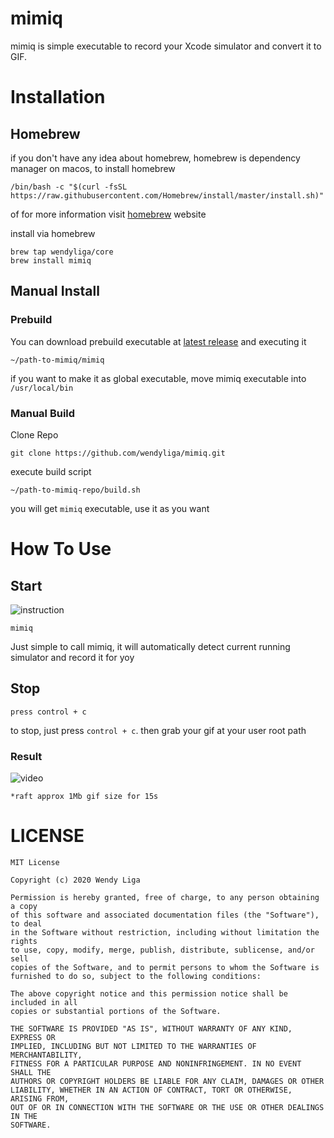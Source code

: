 # mimiq

mimiq is simple executable to record your Xcode simulator and convert it to GIF.

# Installation

## Homebrew

if you don't have any idea about homebrew, homebrew is dependency manager on macos, to install homebrew
```shell
/bin/bash -c "$(curl -fsSL https://raw.githubusercontent.com/Homebrew/install/master/install.sh)"
```
of for more information visit [homebrew](https://brew.sh) website

install via homebrew

```shell
brew tap wendyliga/core
brew install mimiq
```

## Manual Install
### Prebuild
You can download prebuild executable at [latest release](https://github.com/wendyliga/mimiq/releases) and executing it

```shell
~/path-to-mimiq/mimiq
```

if you want to make it as global executable, move mimiq executable into `/usr/local/bin`

### Manual Build

Clone Repo
```
git clone https://github.com/wendyliga/mimiq.git
```

execute build script
```
~/path-to-mimiq-repo/build.sh
```

you will get `mimiq` executable, use it as you want

# How To Use

## Start

![instruction](https://user-images.githubusercontent.com/16457495/76277122-65d33100-62ba-11ea-8e2d-151736319556.gif)

```
mimiq
```
Just simple to call mimiq, it will automatically detect current running simulator and record it for yoy

## Stop
```
press control + c
```
to stop, just press `control + c`. then grab your gif at your user root path

### Result

![video](https://user-images.githubusercontent.com/16457495/76277173-869b8680-62ba-11ea-94b4-cc28e6785bbf.gif)
    
```
*raft approx 1Mb gif size for 15s
```

# LICENSE
```
MIT License

Copyright (c) 2020 Wendy Liga

Permission is hereby granted, free of charge, to any person obtaining a copy
of this software and associated documentation files (the "Software"), to deal
in the Software without restriction, including without limitation the rights
to use, copy, modify, merge, publish, distribute, sublicense, and/or sell
copies of the Software, and to permit persons to whom the Software is
furnished to do so, subject to the following conditions:

The above copyright notice and this permission notice shall be included in all
copies or substantial portions of the Software.

THE SOFTWARE IS PROVIDED "AS IS", WITHOUT WARRANTY OF ANY KIND, EXPRESS OR
IMPLIED, INCLUDING BUT NOT LIMITED TO THE WARRANTIES OF MERCHANTABILITY,
FITNESS FOR A PARTICULAR PURPOSE AND NONINFRINGEMENT. IN NO EVENT SHALL THE
AUTHORS OR COPYRIGHT HOLDERS BE LIABLE FOR ANY CLAIM, DAMAGES OR OTHER
LIABILITY, WHETHER IN AN ACTION OF CONTRACT, TORT OR OTHERWISE, ARISING FROM,
OUT OF OR IN CONNECTION WITH THE SOFTWARE OR THE USE OR OTHER DEALINGS IN THE
SOFTWARE.
```
